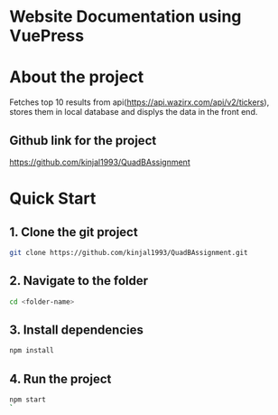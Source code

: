 # Website Documentation using VuePress

# About the project

Fetches top 10 results from api(https://api.wazirx.com/api/v2/tickers), stores them in local database and displys the data in the front end.

## Github link for the project
https://github.com/kinjal1993/QuadBAssignment

# Quick Start

## 1. Clone the git project
``` bash
git clone https://github.com/kinjal1993/QuadBAssignment.git
``` 
## 2. Navigate to the folder
``` bash
cd <folder-name>
``` 
## 3. Install dependencies
``` bash
npm install
```
## 4. Run the project
``` bash
npm start
`